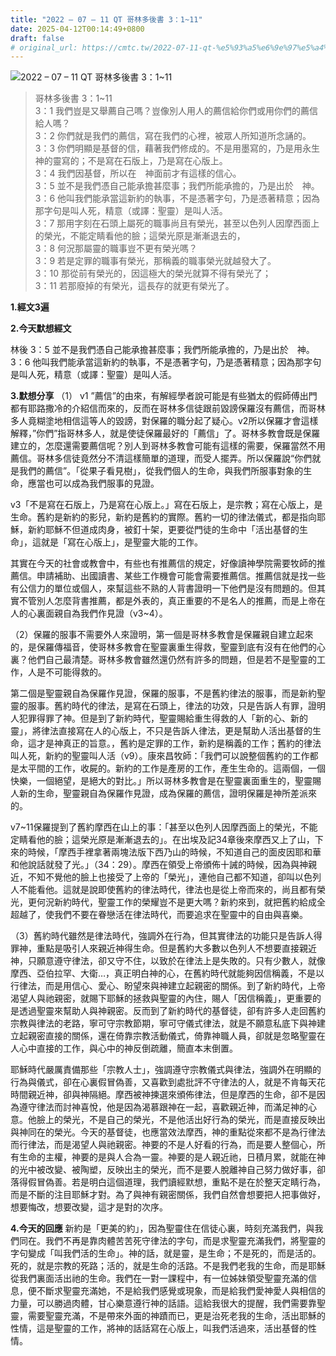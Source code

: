 ```yaml
---
title: "2022 – 07 – 11 QT 哥林多後書 3：1~11"
date: 2025-04-12T00:14:49+0800
draft: false
# original_url: https://cmtc.tw/2022-07-11-qt-%e5%93%a5%e6%9e%97%e5%a4%9a%e5%be%8c%e6%9b%b8-3%ef%bc%9a111
---
```


![2022 – 07 – 11 QT 哥林多後書 3：1\~11](/images/qt.jpg  "2022 – 07 – 11 QT 哥林多後書 3：1\~11")

> 哥林多後書 3：1\~11  
> 3：1 我們豈是又舉薦自己嗎？豈像別人用人的薦信給你們或用你們的薦信給人嗎？  
> 3：2 你們就是我們的薦信，寫在我們的心裡，被眾人所知道所念誦的。  
> 3：3 你們明顯是基督的信，藉著我們修成的。不是用墨寫的，乃是用永生　神的靈寫的；不是寫在石版上，乃是寫在心版上。  
> 3：4 我們因基督，所以在　神面前才有這樣的信心。  
> 3：5 並不是我們憑自己能承擔甚麼事；我們所能承擔的，乃是出於　神。  
> 3：6 他叫我們能承當這新約的執事，不是憑著字句，乃是憑著精意；因為那字句是叫人死，精意（或譯：聖靈）是叫人活。  
> 3：7 那用字刻在石頭上屬死的職事尚且有榮光，甚至以色列人因摩西面上的榮光，不能定睛看他的臉；這榮光原是漸漸退去的，  
> 3：8 何況那屬靈的職事豈不更有榮光嗎？  
> 3：9 若是定罪的職事有榮光，那稱義的職事榮光就越發大了。  
> 3：10 那從前有榮光的，因這極大的榮光就算不得有榮光了；  
> 3：11 若那廢掉的有榮光，這長存的就更有榮光了。

**1.經文3遍**

**2.今天默想經文**
  
林後 3：5 並不是我們憑自己能承擔甚麼事；我們所能承擔的，乃是出於　神。  
3：6 他叫我們能承當這新約的執事，不是憑著字句，乃是憑著精意；因為那字句是叫人死，精意（或譯：聖靈）是叫人活。

**3.默想分享**
（1） v1 ”薦信”的由來，有解經學者說可能是有些猶太的假師傅出門都有耶路撒冷的介紹信而來的，反而在哥林多信徒跟前毀謗保羅沒有薦信，而哥林多人竟糊塗地相信這等人的毀謗，對保羅的職分起了疑心。v2所以保羅才會這樣解釋，”你們”指哥林多人，就是使徒保羅最好的「薦信」了。哥林多教會既是保羅建立的，怎麼還需要薦信呢？別人到哥林多教會可能有這樣的需要，保羅當然不用薦信。哥林多信徒竟然分不清這樣簡單的道理，而受人擺弄。所以保羅說“你們就是我們的薦信”。「從果子看見樹」，從我們個人的生命，與我們所服事對象的生命，應當也可以成為我們服事的見證。

v3「不是寫在石版上，乃是寫在心版上。」寫在石版上，是宗教；寫在心版上，是生命。舊約是新約的影兒，新約是舊約的實際。舊約一切的律法儀式，都是指向耶穌，新約耶穌不但道成肉身，被釘十架，更要從門徒的生命中「活出基督的生命」，這就是「寫在心版上」，是聖靈大能的工作。

其實在今天的社會或教會中，有些也有推薦信的規定，好像讀神學院需要牧師的推薦信。申請補助、出國讀書、某些工作機會可能會需要推薦信。推薦信就是找一些有公信力的單位或個人，來幫這些不熟的人背書證明一下他們是沒有問題的。但其實不管別人怎麼背書推薦，都是外表的，真正重要的不是名人的推薦，而是上帝在人的心裏面親自為我們作見證（v3\~4）。

（2）保羅的服事不需要外人來證明，第一個是哥林多教會是保羅親自建立起來的，是保羅傳福音，使哥林多教會在聖靈裏重生得救，聖靈到底有沒有在他們的心裏？他們自己最清楚。哥林多教會雖然還仍然有許多的問題，但是若不是聖靈的工作，人是不可能得救的。

第二個是聖靈親自為保羅作見證，保羅的服事，不是舊約律法的服事，而是新約聖靈的服事。舊約時代的律法，是寫在石頭上，律法的功效，只是告訴人有罪，證明人犯罪得罪了神。但是到了新約時代，聖靈賜給重生得救的人「新的心、新的靈」，將律法直接寫在人的心版上，不只是告訴人律法，更是幫助人活出基督的生命，這才是神真正的旨意。，舊約是定罪的工作，新約是稱義的工作；舊約的律法叫人死，新約的聖靈叫人活（v9）。康來昌牧師：「我們可以說整個舊約的工作都是太平間的工作，收屍的。新約的工作是產房的工作，產生生命的。這兩個，一個快樂，一個絕望，是絕大的對比。」所以哥林多教會是在聖靈裏面重生的，聖靈賜人新的生命，聖靈親自為保羅作見證，成為保羅的薦信，證明保羅是神所差派來的。

v7\~11保羅提到了舊約摩西在山上的事：「甚至以色列人因摩西面上的榮光，不能定睛看他的臉；這榮光原是漸漸退去的」。在出埃及記34章後來摩西又上了山，下來的時候，「摩西手裡拿著兩塊法版下西乃山的時候，不知道自己的面皮因耶和華和他說話就發了光。」（34：29）。摩西在領受上帝頒佈十誡的時候，因為與神親近，不知不覺他的臉上也接受了上帝的「榮光」，連他自己都不知道，卻叫以色列人不能看他。這就是說即使舊約的律法時代，律法也是從上帝而來的，尚且都有榮光，更何況新約時代，聖靈工作的榮耀豈不是更大嗎？新約來到，就把舊約給成全超越了，使我們不要在眷戀活在律法時代，而要追求在聖靈中的自由與喜樂。

（3）舊約時代雖然是律法時代，強調外在行為，但其實律法的功能只是告訴人得罪神，重點是吸引人來親近神得生命。但是舊約大多數以色列人不想要直接親近神，只願意遵守律法，卻又守不住，以致於在律法上是失敗的。只有少數人，就像摩西、亞伯拉罕、大衛…，真正明白神的心，在舊約時代就能夠因信稱義，不是以行律法，而是用信心、愛心、盼望來與神建立起親密的關係。到了新約時代，上帝渴望人與祂親密，就賜下耶穌的拯救與聖靈的內住，賜人「因信稱義」，更重要的是透過聖靈來幫助人與神親密。反而到了新約時代的基督徒，卻有許多人走回舊約宗教與律法的老路，寧可守宗教節期，寧可守儀式律法，就是不願意私底下與神建立起親密直接的關係，還在倚靠宗教活動儀式，倚靠神職人員，卻就是忽略聖靈在人心中直接的工作，與心中的神反倒疏離，簡直本末倒置。

耶穌時代嚴厲責備那些「宗教人士」，強調遵守宗教儀式與律法，強調外在明顯的行為與儀式，卻在心裏假冒偽善，又喜歡到處批評不守律法的人，就是不肯每天花時間親近神，卻與神隔絕。摩西被神揀選來頒佈律法，但是摩西的生命，卻不是因為遵守律法而討神喜悅，他是因為渴慕跟神在一起，喜歡親近神，而滿足神的心意。他臉上的榮光，不是自己的榮光，不是他活出好行為的榮光，而是直接反映出與神同在的榮光。今天的基督徒，也應當效法摩西，神的重點從來都不是為行律法而行律法，而是渴望人與祂親密。神要的不是人好看的行為，而是要人整個心，所有生命的主權，神要的是與人合為一靈。神要的是人親近祂，日積月累，就能在神的光中被改變、被陶塑，反映出主的榮光，而不是要人脫離神自己努力做好事，卻落得假冒偽善。若是明白這個道理，我們讀經默想，重點不是在於整天定睛行為，而是不斷的注目耶穌才對。為了與神有親密關係，我們自然會想要把人把事做好，想要悔改，想要改變，這才是對的次序。

**4.今天的回應**
新約是「更美的約」，因為聖靈住在信徒心裏，時刻充滿我們，與我們同在。我們不再是靠肉體苦苦死守律法的字句，而是求聖靈充滿我們，將聖靈的字句變成「叫我們活的生命」。神的話，就是靈，是生命；不是死的，而是活的。死的，就是宗教的死路；活的，就是生命的活路。不是我們老我的生命，而是耶穌從我們裏面活出祂的生命。我們在一對一課程中，有一位姊妹領受聖靈充滿的信息，便不斷求聖靈充滿她，不是給我們感覺或現象，而是給我們愛神愛人與相信的力量，可以勝過肉體，甘心樂意遵行神的話語。這給我很大的提醒，我們需要靠聖靈，需要聖靈充滿，不是帶來外面的神蹟而已，更是治死老我的生命，活出耶穌的性情，這是聖靈的工作，將神的話話寫在心版上，叫我們活過來，活出基督的性情。
